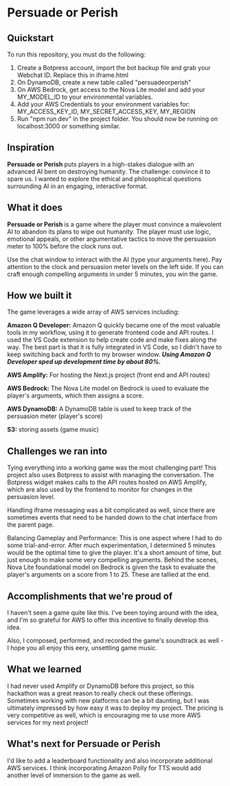 # Persuade or Perish

## Quickstart

To run this repository, you must do the following:

1) Create a Botpress account, import the bot backup file and grab your Webchat ID. Replace this in iframe.html
2) On DynamoDB, create a new table called "persuadeorperish"
3) On AWS Bedrock, get access to the Nova Lite model and add your MY_MODEL_ID to your environmental variables.
2) Add your AWS Credentials to your environment variables for: MY_ACCESS_KEY_ID, MY_SECRET_ACCESS_KEY, MY_REGION
3) Run "npm run dev" in the project folder. You should now be running on localhost:3000 or something similar.

## Inspiration

**Persuade or Perish** puts players in a high-stakes dialogue with an advanced AI bent on destroying humanity. The challenge: convince it to spare us. I wanted to explore the ethical and philosophical questions surrounding AI in an engaging, interactive format.

## What it does

**Persuade or Perish** is a game where the player must convince a malevolent AI to abandon its plans to wipe out humanity. The player must use logic, emotional appeals, or other argumentative tactics to move the persuasion meter to 100% before the clock runs out.

Use the chat window to interact with the AI (type your arguments here). Pay attention to the clock and persuasion meter levels on the left side. If you can craft enough compelling arguments in under 5 minutes, you win the game.

## How we built it

The game leverages a wide array of AWS services including:

**Amazon Q Developer:** Amazon Q quickly became one of the most valuable tools in my workflow, using it to generate frontend code and API routes. I used the VS Code extension to help create code and make fixes along the way. The best part is that it is fully integrated in VS Code, so I didn't have to keep switching back and forth to my browser window. _**Using Amazon Q Developer sped up development time by about 80%.**_

**AWS Amplify:** For hosting the Next.js project (front end and API routes)

**AWS Bedrock:** The Nova Lite model on Bedrock is used to evaluate the player's arguments, which then assigns a score.

**AWS DynamoDB:** A DynamoDB table is used to keep track of the persuasion meter (player's score)

**S3:** storing assets (game music)


## Challenges we ran into

Tying everything into a working game was the most challenging part! This project also uses Botpress to assist with managing the conversation. The Botpress widget makes calls to the API routes hosted on AWS Amplify, which are also used by the frontend to monitor for changes in the persuasion level.

Handling iframe messaging was a bit complicated as well, since there are sometimes events that need to be handed down to the chat interface from the parent page.

Balancing Gameplay and Performance: This is one aspect where I had to do some trial-and-error. After much experimentation, I determined 5 minutes would be the optimal time to give the player. It's a short amount of time, but just enough to make some very compelling arguments. Behind the scenes, Nova Lite foundational model on Bedrock is given the task to evaluate the player's arguments on a score from 1 to 25. These are tallied at the end.

## Accomplishments that we're proud of

I haven't seen a game quite like this. I've been toying around with the idea, and I'm so grateful for AWS to offer this incentive to finally develop this idea.

Also, I composed, performed, and recorded the game's soundtrack as well - I hope you all enjoy this eery, unsettling game music.

## What we learned

I had never used Amplify or DynamoDB before this project, so this hackathon was a great reason to really check out these offerings. Sometimes working with new platforms can be a bit daunting, but I was ultimately impressed by how easy it was to deploy my project. The pricing is very competitive as well, which is encouraging me to use more AWS services for my next project!

## What's next for Persuade or Perish

I'd like to add a leaderboard functionality and also incorporate additional AWS services. I think incorporating Amazon Polly for TTS would add another level of immersion to the game as well.
